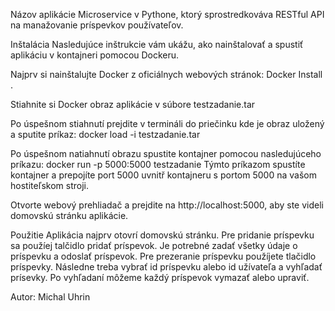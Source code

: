 Názov aplikácie
Microservice v Pythone, ktorý sprostredkováva RESTful API na manažovanie príspevkov používateľov. 

Inštalácia
Nasledujúce inštrukcie vám ukážu, ako nainštalovať a spustiť aplikáciu v kontajneri pomocou Dockeru.

Najprv si nainštalujte Docker z oficiálnych webových stránok: Docker Install .

Stiahnite si Docker obraz aplikácie v súbore testzadanie.tar

Po úspešnom stiahnutí prejdite v termináli do priečinku kde je obraz uložený a sputite príkaz:
docker load -i testzadanie.tar

Po úspešnom natiahnutí obrazu spustite kontajner pomocou nasledujúceho príkazu:
docker run -p 5000:5000 testzadanie
Týmto príkazom spustíte kontajner a prepojíte port 5000 uvnitř kontajneru s portom 5000 na vašom hostiteľskom stroji.

Otvorte webový prehliadač a prejdite na http://localhost:5000, aby ste videli domovskú stránku aplikácie.

Použitie
Aplikácia najprv otovrí domovskú stránku. Pre pridanie príspevku sa použíej talčidlo pridať príspevok. Je potrebné zadať všetky údaje o príspevku a odoslať príspevok.
Pre prezeranie príspevku použíjete tlačidlo príspevky. Následne treba vybrať id príspevku alebo id užívateľa a vyhľadať prísevky. Po vyhľadaní môžeme každý príspevok
vymazať alebo upraviť.


Autor: Michal Uhrin
